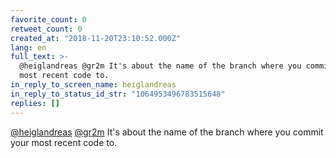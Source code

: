 ```yaml
---
favorite_count: 0
retweet_count: 0
created_at: "2018-11-20T23:10:52.000Z"
lang: en
full_text: >-
  @heiglandreas @gr2m It's about the name of the branch where you commit your
  most recent code to.
in_reply_to_screen_name: heiglandreas
in_reply_to_status_id_str: "1064953496783515648"
replies: []
---
```


[@heiglandreas](https://twitter.com/heiglandreas)
[@gr2m](https://twitter.com/gr2m) It's about the name of the branch where you
commit your most recent code to.
